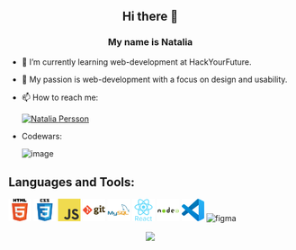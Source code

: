 
 ## <div align="center"> Hi there 👋 
  ### <div align="center">My name is Natalia</div>  

- 🌱 I’m currently learning web-development at HackYourFuture.
 - 🌱 My passion is web-development with a focus on design and usability.

- 📫 How to reach me: <p><a href="https://www.linkedin.com/in/nataliapersson/" target="_blank"><img align="center" src="https://raw.githubusercontent.com/rahuldkjain/github-profile-readme-generator/master/src/images/icons/Social/linked-in-alt.svg" alt="Natalia Persson" height="30" width="40" /></a></p>

- Codewars: <p>![image](https://user-images.githubusercontent.com/86012464/233157657-c2a277e9-18e4-4c44-a326-351fd774ba25.png)
</p>

## Languages and Tools:

<p>
  <img src="https://raw.githubusercontent.com/github/explore/80688e429a7d4ef2fca1e82350fe8e3517d3494d/topics/html/html.png" alt="html" height="40"/>
  <img src="https://raw.githubusercontent.com/github/explore/80688e429a7d4ef2fca1e82350fe8e3517d3494d/topics/css/css.png" alt="css" height="40">
  <img src="https://raw.githubusercontent.com/github/explore/80688e429a7d4ef2fca1e82350fe8e3517d3494d/topics/javascript/javascript.png" alt="Javascript" height="40">
  <img src="https://raw.githubusercontent.com/github/explore/80688e429a7d4ef2fca1e82350fe8e3517d3494d/topics/git/git.png" alt="Git" height="40">
  <img src="https://raw.githubusercontent.com/devicons/devicon/master/icons/mysql/mysql-original-wordmark.svg" alt="mysql" width="40" height="40"/>
  <img src="https://raw.githubusercontent.com/devicons/devicon/master/icons/react/react-original-wordmark.svg" alt="react" width="40" height="40"/>
  <img src="https://raw.githubusercontent.com/devicons/devicon/master/icons/nodejs/nodejs-original-wordmark.svg" alt="nodejs" width="40" height="40"/>
  <img src="https://raw.githubusercontent.com/github/explore/80688e429a7d4ef2fca1e82350fe8e3517d3494d/topics/visual-studio-code/visual-studio-code.png" alt="VS Code" height="40">
  <img src="https://www.vectorlogo.zone/logos/figma/figma-icon.svg" alt="figma" width="40" height="40"/> 
</p>
  
  
<div align="center">
<img src="https://komarev.com/ghpvc/?username=na-talia&&color=blueviolet&&style=flat-square" align="center" />
</div> 

<!--
**na-talia/na-talia** is a ✨ _special_ ✨ repository because its `README.md` (this file) appears on your GitHub profile.

Here are some ideas to get you started:

- 🔭 I’m currently working on ...
- 🌱 I’m currently learning ...
- 👯 I’m looking to collaborate on ...
- 🤔 I’m looking for help with ...
- 💬 Ask me about ...
- 📫 How to reach me: ...
- 😄 Pronouns: ...
- ⚡ Fun fact: ...
-->
